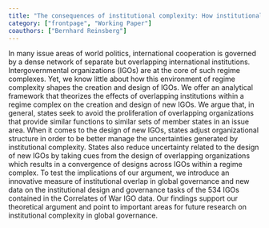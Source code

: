 ```yaml
---
title: "The consequences of institutional complexity: How institutional overlap affects the creation and design of intergovernmental organizations"
category: ["frontpage", "Working Paper"]
coauthors: ["Bernhard Reinsberg"]
---
```

In many issue areas of world politics, international cooperation is governed by a dense network of separate but overlapping international institutions. Intergovernmental organizations (IGOs) are at the core of such regime complexes. Yet, we know little about how this environment of regime complexity shapes the creation and design of IGOs. We offer an analytical framework that theorizes the effects of overlapping institutions within a regime complex on the creation and design of new IGOs. We argue that, in general, states seek to avoid the proliferation of overlapping organizations that provide similar functions to similar sets of member states in an issue area. When it comes to the design of new IGOs, states adjust organizational structure in order to be better manage the uncertainties generated by institutional complexity. States also reduce uncertainty related to the design of new IGOs by taking cues from the design of overlapping organizations which results in a convergence of designs across IGOs within a regime complex. To test the implications of our argument, we introduce an innovative measure of institutional overlap in global governance and new data on the institutional design and governance tasks of the 534 IGOs contained in the Correlates of War IGO data. Our findings support our theoretical argument and point to important areas for future research on institutional complexity in global governance.
